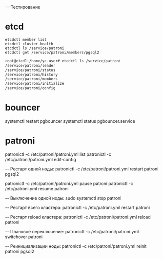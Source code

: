 
---Тестирование

# etcd
```
etcdctl member list
etcdctl cluster-health
etcdctl ls /service/patroni
etcdctl get /service/patroni/members/pgsql2
```

```bash
root@etcd1:/home/yc-user# etcdctl ls /service/patroni
/service/patroni/leader
/service/patroni/status
/service/patroni/history
/service/patroni/members
/service/patroni/initialize
/service/patroni/config
```





# bouncer
systemctl restart pgbouncer
systemctl status pgbouncer.service



# patroni
patronictl -c /etc/patroni/patroni.yml list 
patronictl -c /etc/patroni/patroni.yml edit-config

-- Рестарт одной ноды:
patronictl -c /etc/patroni/patroni.yml restart patroni pgsql2

patronictl -c /etc/patroni/patroni.yml pause patroni
patronictl -c /etc/patroni.yml resume patroni

-- Выключение одной ноды:
sudo systemctl stop patroni 

-- Рестарт всего кластера:
patronictl -c /etc/patroni.yml restart patroni

-- Рестарт reload кластера:
patronictl -c /etc/patroni/patroni.yml reload patroni

-- Плановое переключение:
patronictl -c /etc/patroni/patroni.yml switchover patroni

-- Реинициализации ноды:
patronictl -c /etc/patroni/patroni.yml reinit patroni pgsql2
